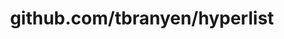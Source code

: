 ---
layout: post
title: github.com/tbranyen/hyperlist
categories: link
tags: [انگلیسی, گیت‌هاب, برنامه‌نویسی]
---